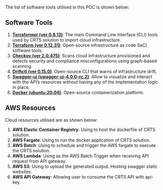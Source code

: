 The list of software tools utilised in this POC is shown below:

## Software Tools

1. **[Terraformer (ver 0.8.13)](https://github.com/GoogleCloudPlatform/terraformer ':target=_blank')**: The main Command Line Interface (CLI) tools used by CRTS solution to import cloud infrastructure.
2. **[Terraform (ver 0.12.31)](https://www.terraform.io/ ':target=_blank')**: Open-source infrastructure as code (IaC) software tools.
3. **[Checkov (ver 2.0.475)](https://www.checkov.io/ ':target=_blank')**: Scans cloud infrastructure provisioned and detects security and compliance misconfigurations using graph-based scanning.
4. **[Driftctl (ver 0.15.0)](https://driftctl.com/ ':target=_blank')**: Open-source CLI that warns of infrastructure drift.
5. **[Swagger-ui (swagger-ui-4.0.0-rc.2)](https://github.com/swagger-api/swagger-ui ':target=_blank')**: Allow to visualize and interact with the API’s resources without having any of the implementation logic in place.
6. **[Docker (ubuntu:20.04)](https://www.docker.com/ ':target=_blank')**: Open-source containerization platform.

## AWS Resources

Cloud resources utilised are as shown below:

1. **AWS Elastic Container Registry**: Using to host the dockerfile of CRTS solution.
2. **AWS Fargate**: Using to run the docker application of CRTS solution.
3. **AWS Batch**: Using to schedule and trigger the AWS fargate to execute the CRTS solution.
4. **AWS Lambda**: Using as the AWS Batch Trigger when receiving API request from API gateway.
5. **AWS S3**: Using to upload the generated output. Hosting swagger static websites.
6. **AWS API Gateway**: Allowing user to consume the CRTS API with api-key.

